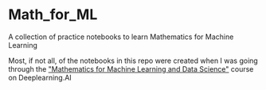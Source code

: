# Math_for_ML
A collection of practice notebooks to learn Mathematics for Machine Learning

Most, if not all, of the notebooks in this repo were created when I was going through the ["Mathematics for Machine Learning and Data Science"](https://www.deeplearning.ai/courses/mathematics-for-machine-learning-and-data-science-specialization/) course on Deeplearning.AI
